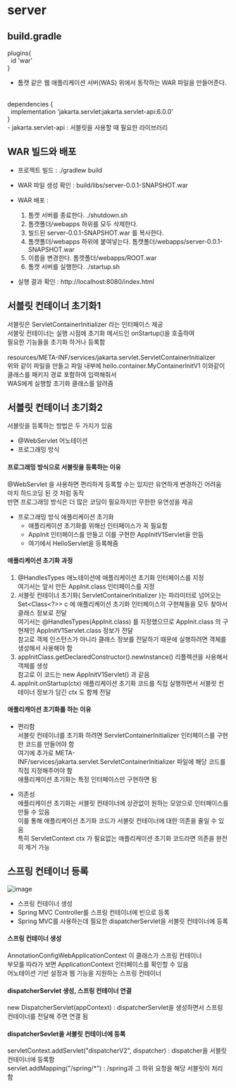 # server

## build.gradle
plugins{<br/>
  &nbsp;&nbsp;id 'war'<br/>
}<br/>
 - 톰캣 같은 웹 애플리케이션 서버(WAS) 위에서 동작하는 WAR 파일을 만들어준다.<br/>
<br/>
dependencies { <br/>
 &nbsp;&nbsp;implementation 'jakarta.servlet:jakarta.servlet-api:6.0.0'<br/>
}<br/>
 - jakarta.servlet-api : 서블릿을 사용할 때 필요한 라이브러리<br/>

## WAR 빌드와 배포
 - 프로젝트 빌드 : ./gradlew build
 - WAR 파일 생성 확인 : build/libs/server-0.0.1-SNAPSHOT.war

 - WAR 배포 :
    1. 톰캣 서버를 종료한다. ./shutdown.sh
    2. 톰캣폴더/webapps 하위를 모두 삭제한다.
    3. 빌드된 server-0.0.1-SNAPSHOT.war 를 복사한다.
    4. 톰캣폴더/webapps 하위에 붙여넣는다.
        톰캣폴더/webapps/server-0.0.1-SNAPSHOT.war
    5. 이름을 변경한다.
        톰캣폴더/webapps/ROOT.war
    6. 톰캣 서버를 실행한다. ./startup.sh

  - 실행 결과 확인 : http://localhost:8080/index.html


## 서블릿 컨테이너 초기화1
서블릿은 ServletContainerInitializer 라는 인터페이스 제공<br/>
서블릿 컨테이너는 실행 시점에 초기화 메서드인 onStartup()을 호출하여 <br/>
필요한 기능들을 초기화 하거나 등록함<br/>
<br/>
resources/META-INF/services/jakarta.servlet.ServletContainerInitializer <br/>
위와 같이 파일을 만들고 파일 내부에 hello.container.MyContainerInitV1 이와같이 클래스를 패키지 경로 포함하여 입력해줘서 <br/>
WAS에게 실행할 초기화 클래스를 알려줌

## 서블릿 컨테이너 초기화2
서블릿을 등록하는 방법은 두 가지가 있음
 - @WebServlet 어노테이션
 - 프로그래밍 방식

#### 프로그래밍 방식으로 서블릿을 등록하는 이유
@WebServlet 을 사용하면 편리하게 등록할 수는 있지만 유연하게 변경하긴 어려움<br/>
마치 하드코딩 된 것 처럼 동작<br/>
반면 프로그래밍 방식은 더 많은 코딩이 필요하지만 무한한 유연성을 제공

 - 프로그래밍 방식
   애플리케이션 초기화
    - 애플리케이션 초기화를 위해선 인터페이스가 꼭 필요함
    - AppInit 인터페이스를 만들고 이를 구현한 AppInitV1Servlet을 만듬
    - 여기에서 HelloServlet을 등록해줌
  
  #### 애플리케이션 초기화 과정
  1. @HandlesTypes 애노테이션에 애플리케이션 초기화 인터페이스를 지정<br/>
      여기서는 앞서 만든 AppInit.class 인터페이스를 지정
  2. 서블릿 컨테이너 초기화( ServletContainerInitializer )는 파라미터로 넘어오는 Set<Class<?>> c 에 애플리케이션 초기화 인터페이스의 구현체들을 모두 찾아서 클래스 정보로 전달<br/>
      여기서는 @HandlesTypes(AppInit.class) 를 지정했으므로 AppInit.class 의 구현체인 AppInitV1Servlet.class 정보가 전달 <br/>
      참고로 객체 인스턴스가 아니라 클래스 정보를 전달하기 때문에 실행하려면 객체를 생성해서 사용해야 함
  3. appInitClass.getDeclaredConstructor().newInstance() 리플렉션을 사용해서 객체를 생성<br/>
     참고로 이 코드는 new AppInitV1Servlet() 과 같음
  5. appInit.onStartup(ctx)
      애플리케이션 초기화 코드를 직접 실행하면서 서블릿 컨테이너 정보가 담긴 ctx 도 함께 전달

#### 애플리캐이션 초기화를 하는 이유
  - 편리함 <br/>
    서블릿 컨테이너를 초기화 하려면 ServletContainerInitializer 인터페이스를 구현한 코드를
    만들어야 함<br/> 여기에 추가로 META-INF/services/jakarta.servlet.ServletContainerInitializer 파일에 해당 코드를 직접 지정해주어야 함<br/>
    애플리케이션 초기화는 특정 인터페이스만 구현하면 됨
    
 - 의존성 <br/>
    애플리케이션 초기화는 서블릿 컨테이너에 상관없이 원하는 모양으로 인터페이스를 만들 수 있음<br/>
    이를 통해 애플리케이션 초기화 코드가 서블릿 컨테이너에 대한 의존을 줄일 수 있음<br/>
    특히 ServletContext ctx 가 필요없는 애플리케이션 초기화 코드라면 의존을 완전히 제거 가능

## 스프링 컨테이너 등록
![image](https://github.com/rlatjsrnr/springboot/assets/137128415/a4893581-4524-459e-82d8-ba66109effe8)

 - 스프링 컨테이너 생성
 - Spring MVC Controller를 스프링 컨테이너에 빈으로 등록
 - Spring MVC를 사용하는데 필요한 dispatcherServlet을 서블릿 컨테이너에 등록

#### 스프링 컨테이너 생성
AnnotationConfigWebApplicationContext 이 클래스가 스프링 컨테이너<br/>
부모를 따라가 보면 ApplicationContext 인터페이스를 확인할 수 있음<br/>
어노테이션 기반 설정과 웹 기능을 지원하는 스프링 컨테이너

#### dispatcherServlet 생성, 스프링 컨테이너 연결
new DispatcherServlet(appContext) : dispatcherServlet을 생성하면서 스프링 컨테이너를 전달해 주면 연결 됨<br/>

#### dispatcherSevlet을 서블릿 컨테이너에 등록
servletContext.addServlet("dispatcherV2", dispatcher) : dispatcher을 서블릿 컨테이너에 등록함<br/>
servlet.addMapping("/spring/*") : /spring과 그 하위 요청을 해당 서블릿이 처리 함<br/>



